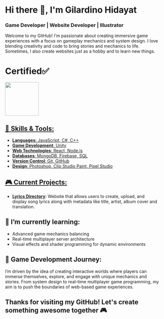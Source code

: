 # Hi there 👋, I'm Gilardino Hidayat

### Game Developer | Website Developer | Illustrator

Welcome to my GitHub! I'm passionate about creating immersive game experiences with a focus on gameplay mechanics and system design. I love blending creativity and code to bring stories and mechanics to life. Sometimes, I also create websites just as a hobby and to learn new things.

# Certified✅
<a href="https://www.credly.com/badges/7c3b5d38-5029-40be-8e48-d1fc3e0053ad/linked_in_profile"><img src="https://images.credly.com/size/220x220/images/d1f43356-4e1e-424a-99e3-65636d7bc4fd/image.png" width="110" height="110">

## 🔧 Skills & Tools:
- **Languages**: JavaScript, C#, C++
- **Game Development**: Unity
- **Web Technologies**: React, Node.js
- **Databases**: MongoDB, Firebase, SQL
- **Version Control**: Git, GitHub
- **Design**: Photoshop, Clip Studio Paint, Pixel Studio

## 🎮 Current Projects:
- **[Lyrics Directory](https://github.com/GilardinoHidayat/Lyrics-Directory)**: Website that allows users to create, upload, and display song lyrics along with metadata like title, artist, album cover and translation.

## 🌱 I’m currently learning:
- Advanced game mechanics balancing
- Real-time multiplayer server architecture
- Visual effects and shader programming for dynamic environments

## 🚀 Game Development Journey:
I’m driven by the idea of creating interactive worlds where players can immerse themselves, explore, and engage with unique mechanics and stories. From system design to real-time multiplayer game programming, my aim is to push the boundaries of web-based game experiences.


<h2>Thanks for visiting my GitHub! Let's create something awesome together 🎮</h2>
